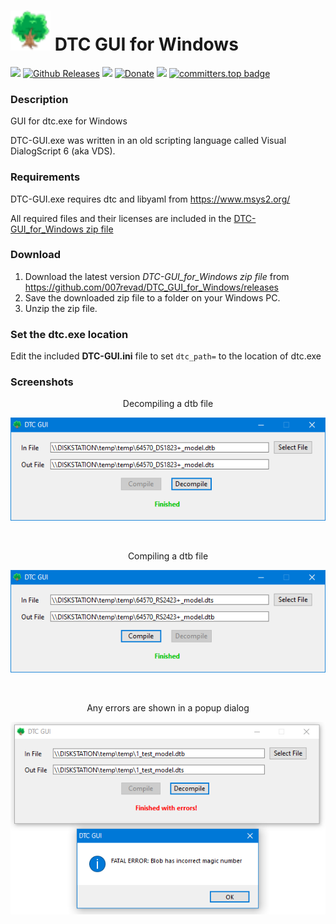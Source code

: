 <h1><img src="images/tree.png" alt="" style="width: 64px; height: 64px;" /> DTC GUI for Windows</h1>

<a href="https://github.com/007revad/DTC_GUI_for_Windows/releases"><img src="https://img.shields.io/github/release/007revad/DTC_GUI_for_Windows.svg"></a>
[![Github Releases](https://img.shields.io/github/downloads/007revad/DTC_GUI_for_Windows/total.svg)](https://github.com/007revad/DTC_GUI_for_Windows/releases)
<a href="https://hits.seeyoufarm.com"><img src="https://hits.seeyoufarm.com/api/count/incr/badge.svg?url=https%3A%2F%2Fgithub.com%2F007revad%2FDTC_GUI_for_Windows&count_bg=%2379C83D&title_bg=%23555555&icon=&icon_color=%23E7E7E7&title=views&edge_flat=false"/></a>
[![Donate](https://img.shields.io/badge/Donate-PayPal-green.svg)](https://www.paypal.com/paypalme/007revad)
[![](https://img.shields.io/static/v1?label=Sponsor&message=%E2%9D%A4&logo=GitHub&color=%23fe8e86)](https://github.com/sponsors/007revad)
[![committers.top badge](https://user-badge.committers.top/australia/007revad.svg)](https://user-badge.committers.top/australia/007revad)

### Description

GUI for dtc.exe for Windows

DTC-GUI.exe was written in an old scripting language called Visual DialogScript 6 (aka VDS). 

### Requirements

DTC-GUI.exe requires dtc and libyaml from https://www.msys2.org/

All required files and their licenses are included in the [DTC-GUI_for_Windows zip file](https://github.com/007revad/DTC_GUI_for_Windows/releases)

### Download

1. Download the latest version _DTC-GUI_for_Windows zip file_ from https://github.com/007revad/DTC_GUI_for_Windows/releases
2. Save the downloaded zip file to a folder on your Windows PC.
3. Unzip the zip file.

### Set the dtc.exe location

Edit the included **DTC-GUI.ini** file to set `dtc_path=` to the location of dtc.exe

### Screenshots

<p align="center">Decompiling a dtb file</p>
<p align="center"><img src="/images/decompile.png"></p>

<br>

<p align="center">Compiling a dtb file</p>
<p align="center"><img src="/images/compile.png"></p>

<br>

<p align="center">Any errors are shown in a popup dialog</p>
<p align="center"><img src="/images/error1.png"></p>


